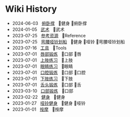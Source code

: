 # Wiki History

- 2024-06-03&nbsp;&nbsp; [俯卧撑](/0017_健身_俯卧撑)&nbsp;&nbsp; :bookmark:健身 :bookmark:俯卧撑
- 2024-01-05&nbsp;&nbsp; [武术](/0016_武术)&nbsp;&nbsp; :bookmark:武术
- 2023-07-25&nbsp;&nbsp; [参考资源](/0014_Reference)&nbsp;&nbsp; :bookmark:Reference
- 2023-07-25&nbsp;&nbsp; [弯腰哑铃划船](/0015_健身_哑铃_弯腰哑铃划船)&nbsp;&nbsp; :bookmark:健身 :bookmark:哑铃 :bookmark:弯腰哑铃划船
- 2023-07-16&nbsp;&nbsp; [工具](/0013_Tools)&nbsp;&nbsp; :bookmark:Tools
- 2023-07-01&nbsp;&nbsp; [唇部锻炼](/0008_口部_唇)&nbsp;&nbsp; :bookmark:口部 :bookmark:唇
- 2023-07-01&nbsp;&nbsp; [上肢练习](/0010_上肢)&nbsp;&nbsp; :bookmark:上肢
- 2023-07-01&nbsp;&nbsp; [眼睛练习](/0012_眼睛)&nbsp;&nbsp; :bookmark:眼睛
- 2023-07-01&nbsp;&nbsp; [口腔锻炼](/0009_口部_口腔)&nbsp;&nbsp; :bookmark:口部 :bookmark:口腔
- 2023-07-01&nbsp;&nbsp; [下肢练习](/0011_下肢)&nbsp;&nbsp; :bookmark:下肢
- 2023-07-01&nbsp;&nbsp; [舌头锻炼](/0007_口部_舌)&nbsp;&nbsp; :bookmark:口部 :bookmark:舌
- 2023-03-10&nbsp;&nbsp; [口部锻炼](/0006_口部)&nbsp;&nbsp; :bookmark:口部
- 2023-02-22&nbsp;&nbsp; [健身](/0005_健身)&nbsp;&nbsp; :bookmark:健身
- 2023-01-27&nbsp;&nbsp; [哑铃健身](/0004_健身_哑铃)&nbsp;&nbsp; :bookmark:健身 :bookmark:哑铃
- 2023-01-01&nbsp;&nbsp; [按摩](/0003_按摩)&nbsp;&nbsp; :bookmark:按摩

